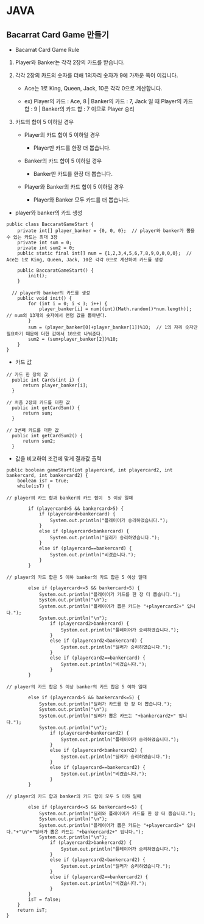 # JAVA

## Bacarrat Card Game 만들기

- Bacarrat Card Game Rule

1) Player와 Banker는 각각 2장의 카드를 받습니다.

2) 각각 2장의 카드의 숫자를 더해 1의자리 숫자가 9에 가까운 쪽이 이깁니다.
    - Ace는 1로 King, Queen, Jack, 10은 각각 0으로 계산합니다.

    - ex) Player의 카드 : Ace, 8 | Banker의 카드 : 7, Jack 일 때 Player의 카드 합 : 9 | Banker의 카드 합 : 7 이므로 Player 승리
    
3) 카드의 합이 5 이하일 경우

    - Player의 카드 합이 5 이하일 경우
      - Player만 카드를 한장 더 뽑습니다.
      
    - Banker의 카드 합이 5 이하일 경우
      - Banker만 카드를 한장 더 뽑습니다.
      
    - Player와 Banker의 카드 합이 5 이하일 경우
      - Player와 Banker 모두 카드를 더 뽑습니다.
      
- player와 banker의 카드 생성
```
public class BaccaratGameStart {
	private int[] player_banker = {0, 0, 0};  // player와 banker가 뽑을 수 있는 카드는 최대 3장
	private int sum = 0;
	private int sum2 = 0;
	public static final int[] num = {1,2,3,4,5,6,7,8,9,0,0,0,0};  // Ace는 1로 King, Queen, Jack, 10은 각각 0으로 계산하여 카드를 생성
	
	public BaccaratGameStart() {
		init();
	}
	
  // player와 banker의 카드를 생성
	public void init() {
		for (int i = 0; i < 3; i++) {
			player_banker[i] = num[(int)(Math.random()*num.length)];  // num의 13개의 숫자에서 랜덤 값을 뽑아낸다.
		}
		sum = (player_banker[0]+player_banker[1])%10;  // 1의 자리 숫자만 필요하기 때문에 더한 값에서 10으로 나눠준다.
		sum2 = (sum+player_banker[2])%10;
	}
}
  ```
  
  - 카드 값
  ```
  // 카드 한 장의 값
	public int Cards(int i) {
		return player_banker[i]; 
	}
  
  // 처음 2장의 카드를 더한 값
	public int getCardSum() {
		return sum;
	}
	
  // 3번째 카드를 더한 값
	public int getCardSum2() {
		return sum2;
	}
```

- 값을 비교하여 조건에 맞게 결과값 출력
```
public boolean gameStart(int playercard, int playercard2, int bankercard, int bankercard2) {
	boolean isT = true;				
	while(isT) {
    
// player의 카드 합과 banker의 카드 합이  5 이상 일때
      
		if (playercard>5 && bankercard>5) {  
			if (playercard>bankercard) {
				System.out.println("플레이어가 승리하였습니다.");
			}
			else if (playercard<bankercard) {
				System.out.println("딜러가 승리하였습니다.");
			}
			else if (playercard==bankercard) {
				System.out.println("비겼습니다.");
			}
		}
      
// player의 카드 합은 5 이하 banker의 카드 합은 5 이상 일때
      
		else if (playercard<=5 && bankercard>5) {  
			System.out.println("플레이어가 카드를 한 장 더 뽑습니다.");
			System.out.println("\n");
			System.out.println("플레이어가 뽑은 카드는 "+playercard2+" 입니다.");
			System.out.println("\n");
				if (playercard2>bankercard) {
					System.out.println("플레이어가 승리하였습니다.");
				}
				else if (playercard2<bankercard) {
					System.out.println("딜러가 승리하였습니다.");
				}
				else if (playercard2==bankercard) {
					System.out.println("비겼습니다.");
				}
		}
      
// player의 카드 합은 5 이상 banker의 카드 합은 5 이하 일때
      
		else if (playercard>5 && bankercard<=5) {  
			System.out.println("딜러가 카드를 한 장 더 뽑습니다.");
			System.out.println("\n");
			System.out.println("딜러가 뽑은 카드는 "+bankercard2+" 입니다.");
			System.out.println("\n");
				if (playercard>bankercard2) {
					System.out.println("플레이어가 승리하였습니다.");
				}
				else if (playercard<bankercard2) {
					System.out.println("딜러가 승리하였습니다.");
				}
				else if (playercard==bankercard2) {
					System.out.println("비겼습니다.");
				}
		}
      
// player의 카드 합과 banker의 카드 합이 모두 5 이하 일때
      
		else if (playercard<=5 && bankercard<=5) {
			System.out.println("딜러와 플레이어가 카드를 한 장 더 뽑습니다.");
			System.out.println("\n");
			System.out.println("플레이어가 뽑은 카드는 "+playercard2+" 입니다."+"\n"+"딜러가 뽑은 카드는 "+bankercard2+" 입니다.");
			System.out.println("\n");
				if (playercard2>bankercard2) {
					System.out.println("플레이어가 승리하였습니다.");
				}
				else if (playercard2<bankercard2) {
					System.out.println("딜러가 승리하였습니다.");
				}
				else if (playercard2==bankercard2) {
					System.out.println("비겼습니다.");
				}
		}
		isT = false;				
	}
	return isT;	
}
```
